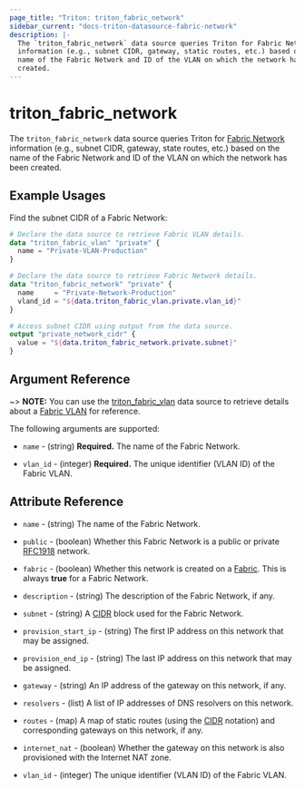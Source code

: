 ```yaml
---
page_title: "Triton: triton_fabric_network"
sidebar_current: "docs-triton-datasource-fabric-network"
description: |-
  The `triton_fabric_network` data source queries Triton for Fabric Network
  information (e.g., subnet CIDR, gateway, static routes, etc.) based on the
  name of the Fabric Network and ID of the VLAN on which the network has been
  created.
---
```


# triton_fabric_network

The `triton_fabric_network` data source queries Triton for [Fabric Network](https://docs.tritondatacenter.com/public-cloud/network/sdn) information (e.g., subnet CIDR, gateway, state routes, etc.) based on the name of the Fabric Network and ID of the VLAN on which the network has been created.

## Example Usages

Find the subnet CIDR of a Fabric Network:

```terraform
# Declare the data source to retrieve Fabric VLAN details.
data "triton_fabric_vlan" "private" {
  name = "Private-VLAN-Production"
}

# Declare the data source to retrieve Fabric Network details.
data "triton_fabric_network" "private" {
  name     = "Private-Network-Production"
  vland_id = "${data.triton_fabric_vlan.private.vlan_id}"
}

# Access subnet CIDR using output from the data source.
output "private_network_cidr" {
  value = "${data.triton_fabric_network.private.subnet}"
}
```

## Argument Reference

~> **NOTE:** You can use the [triton_fabric_vlan](/docs/providers/triton/d/triton_fabric_vlan.html) data source to retrieve details about a [Fabric VLAN](https://docs.tritondatacenter.com/public-cloud/network/sdn#vlans) for reference.

The following arguments are supported:

* `name` - (string) **Required.** The name of the Fabric Network.

* `vlan_id` - (integer) **Required.** The unique identifier (VLAN ID) of the Fabric VLAN.

## Attribute Reference

* `name` - (string) The name of the Fabric Network.

* `public` - (boolean) Whether this Fabric Network is a public or private [RFC1918](https://tools.ietf.org/html/rfc1918) network.

* `fabric` - (boolean) Whether this network is created on a [Fabric](https://docs.tritondatacenter.com/public-cloud/network/sdn). This is always **true** for a Fabric Network.

* `description` - (string) The description of the Fabric Network, if any.

* `subnet` - (string) A [CIDR](https://tools.ietf.org/html/rfc4632) block used for the Fabric Network.

* `provision_start_ip` - (string) The first IP address on this network that may be assigned.

* `provision_end_ip` - (string) The last IP address on this network that may be assigned.

* `gateway` - (string) An IP address of the gateway on this network, if any.

* `resolvers` - (list) A list of IP addresses of DNS resolvers on this network.

* `routes` - (map) A map of static routes (using the [CIDR](https://tools.ietf.org/html/rfc4632) notation) and corresponding gateways on this network, if any.

* `internet_nat` - (boolean) Whether the gateway on this network is also provisioned with the Internet NAT zone.

* `vlan_id` - (integer) The unique identifier (VLAN ID) of the Fabric VLAN.
